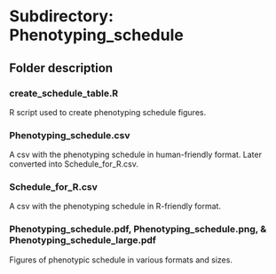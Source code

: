 # Subdirectory: Phenotyping_schedule

## Folder description

### create_schedule_table.R

R script used to create phenotyping schedule figures.

### Phenotyping_schedule.csv

A csv with the phenotyping schedule in human-friendly format. Later converted into Schedule_for_R.csv.

### Schedule_for_R.csv

A csv with the phenotyping schedule in R-friendly format.

### Phenotyping_schedule.pdf, Phenotyping_schedule.png, & Phenotyping_schedule_large.pdf

Figures of phenotypic schedule in various formats and sizes.
